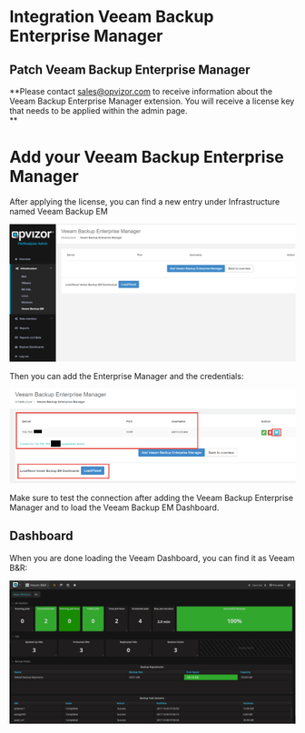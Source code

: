 # Integration Veeam Backup Enterprise Manager

## Patch Veeam Backup Enterprise Manager

**Please contact <sales@opvizor.com> to receive information about the
Veeam Backup Enterprise Manager extension. You will receive a license
key that needs to be applied within the admin page.  
**

# Add your Veeam Backup Enterprise Manager

After applying the license, you can find a new entry under
Infrastructure named Veeam Backup EM

![](attachments/146702337/146735110.png?height=250)

Then you can add the Enterprise Manager and the credentials:

![](attachments/146702337/146767884.png?height=250)

Make sure to test the connection after adding the Veeam Backup
Enterprise Manager and to load the Veeam Backup EM Dashboard.

## Dashboard

When you are done loading the Veeam Dashboard, you can find it as Veeam
B\&R:

![](attachments/146702337/146833412.png?height=250)

